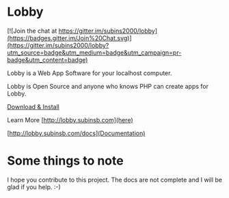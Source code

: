 Lobby
=====

[![Join the chat at https://gitter.im/subins2000/lobby](https://badges.gitter.im/Join%20Chat.svg)](https://gitter.im/subins2000/lobby?utm_source=badge&utm_medium=badge&utm_campaign=pr-badge&utm_content=badge)

Lobby is a Web App Software for your localhost computer.

Lobby is Open Source and anyone who knows PHP can create apps for Lobby.

[Download & Install](http://lobby.subinsb.com/download)

Learn More [http://lobby.subinsb.com](here)

[http://lobby.subinsb.com/docs](Documentation)

Some things to note
===================

I hope you contribute to this project. The docs are not complete and I will be glad if you help. :-)
